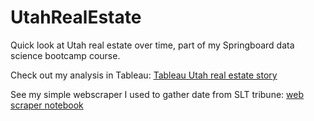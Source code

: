 # UtahRealEstate
Quick look at Utah real estate over time, part of my Springboard data science bootcamp course.

Check out my analysis in Tableau: [Tableau Utah real estate story](https://public.tableau.com/profile/jeffrey.jex#!/vizhome/UtahRealEstateByZip/GreaterSaltLakeHousingPriceRise)

See my simple webscraper I used to gather date from SLT tribune: [web scraper notebook](https://github.com/rejexx/UtahRealEstate/blob/main/UtahRealEstate_scraper.ipynb)
